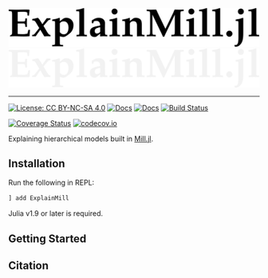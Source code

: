 <p align="center">
  <img src="https://github.com/CTUAvastLab/ExplainMill.jl/raw/master/docs/src/assets/logo.svg#gh-light-mode-only" alt="ExplainMill.jl logo"/>
  <img src="https://github.com/CTUAvastLab/ExplainMill.jl/raw/master/docs/src/assets/logo-dark.svg#gh-dark-mode-only" alt="ExplainMill.jl logo"/>
</p>

---

[![License: CC BY-NC-SA 4.0](https://img.shields.io/badge/License-CC_BY--NC--SA_4.0-lightgrey.svg)](https://github.com/CTUAvastLab/ExplainMill.jl/blob/main/LICENSE.md)
[![Docs](https://img.shields.io/badge/docs-stable-blue.svg)](https://CTUAvastLab.github.io/ExplainMill.jl/stable)
[![Docs](https://img.shields.io/badge/docs-dev-blue.svg)](https://CTUAvastLab.github.io/ExplainMill.jl/dev)
[![Build Status](https://github.com/CTUAvastLab/ExplainMill.jl/workflows/CI/badge.svg)](https://github.com/CTUAvastLab/ExplainMill.jl/actions?query=workflow%3ACI)

[![Coverage Status](https://coveralls.io/repos/github/CTUAvastLab/ExplainMill.jl/badge.svg?branch=master)](https://coveralls.io/github/CTUAvastLab/ExplainMill.jl?branch=master)
[![codecov.io](http://codecov.io/github/CTUAvastLab/ExplainMill.jl/coverage.svg?branch=master)](http://codecov.io/github/CTUAvastLab/ExplainMill.jl?branch=master)

Explaining hierarchical models built in [Mill.jl](https://github.com/CTUAvastLab/Mill.jl).

## Installation

Run the following in REPL:

```julia
] add ExplainMill
```

Julia v1.9 or later is required.

## Getting Started

## Citation

